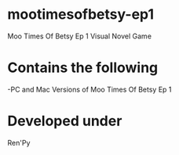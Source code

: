 # mootimesofbetsy-ep1
Moo Times Of Betsy Ep 1 Visual Novel Game

# Contains the following
-PC and Mac Versions of Moo Times Of Betsy Ep 1

# Developed under
Ren'Py
